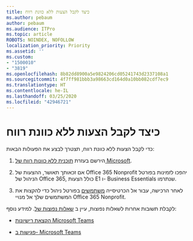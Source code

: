 ```yaml
---
title: כיצד לקבל הצעות ללא כוונת רווח
ms.author: pebaum
author: pebaum
ms.audience: ITPro
ms.topic: article
ROBOTS: NOINDEX, NOFOLLOW
localization_priority: Priority
ms.assetid: ''
ms.custom:
- "1500010"
- "3819"
ms.openlocfilehash: 8b82dd8900a5e9824206cd05241743d2337108a1
ms.sourcegitcommit: 4f7ff981bbb3a98663cd164d0a10bb082cdf7ec9
ms.translationtype: HT
ms.contentlocale: he-IL
ms.lasthandoff: 03/25/2020
ms.locfileid: "42946721"
---
```

# <a name="how-to-get-nonprofit-offers"></a>כיצד לקבל הצעות ללא כוונת רווח

כדי לקבל הצעות ללא כוונת רווח, תצטרך לבצע את הפעולות הבאות:

1. הירשם בעזרת [תוכנית ללא כוונות רווח של Microsoft](https://go.microsoft.com/fwlink/p/?linkid=2008962).

2. אם זכאותך תאושר, ההצעות של Office 365 Nonprofit יהפכו לזמינות בפורטל הניהול של Office 365, כולל הצעות E1 ו- Business Essentials שנתרמו.

3. לאחר הרכישה, עבור אל הכרטיסייה [משתמשים](https://admin.microsoft.com/Adminportal/Home#/users) בפורטל ניהול כדי להקצות את המשתמשים שלך אל מנויי Office 365 Nonprofit.

לקבלת תשובות אחרות לשאלות נפוצות, עיין ב [שאלות נפוצות של](https://www.microsoft.com/microsoft-365/nonprofit/office-365-nonprofit#coreui-heading-67lnrlz). למידע נוסף:

- [הקצאת רישיונות Microsoft Teams](https://docs.microsoft.com/MicrosoftTeams/assign-teams-licenses)

- [פגישות ב- Microsoft Teams](https://docs.microsoft.com/MicrosoftTeams/tutorial-meetings-in-teams)